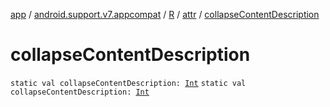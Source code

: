 [app](../../../index.md) / [android.support.v7.appcompat](../../index.md) / [R](../index.md) / [attr](index.md) / [collapseContentDescription](./collapse-content-description.md)

# collapseContentDescription

`static val collapseContentDescription: `[`Int`](https://kotlinlang.org/api/latest/jvm/stdlib/kotlin/-int/index.html)
`static val collapseContentDescription: `[`Int`](https://kotlinlang.org/api/latest/jvm/stdlib/kotlin/-int/index.html)
